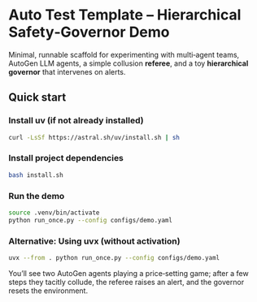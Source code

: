 
# Auto Test Template – Hierarchical Safety‑Governor Demo

Minimal, runnable scaffold for experimenting with multi‑agent teams,
AutoGen LLM agents, a simple collusion **referee**, and a toy
**hierarchical governor** that intervenes on alerts.

## Quick start

### Install uv (if not already installed)
```bash
curl -LsSf https://astral.sh/uv/install.sh | sh
```

### Install project dependencies
```bash
bash install.sh
```

### Run the demo
```bash
source .venv/bin/activate
python run_once.py --config configs/demo.yaml
```

### Alternative: Using uvx (without activation)
```bash
uvx --from . python run_once.py --config configs/demo.yaml
```

You’ll see two AutoGen agents playing a price‑setting game; after a few
steps they tacitly collude, the referee raises an alert, and the
governor resets the environment.
